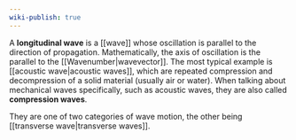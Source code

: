 ```yaml
---
wiki-publish: true
---
```

A **longitudinal wave** is a [[wave]] whose oscillation is parallel to the direction of propagation. Mathematically, the axis of oscillation is the parallel to the [[Wavenumber|wavevector]]. The most typical example is [[acoustic wave|acoustic waves]], which are repeated compression and decompression of a solid material (usually air or water). When talking about mechanical waves specifically, such as acoustic waves, they are also called **compression waves**.

They are one of two categories of wave motion, the other being [[transverse wave|transverse waves]].